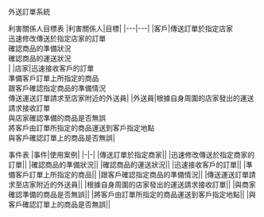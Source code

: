 外送訂單系統

利害關係人目標表
|利害關係人|目標|
|---|---|
|客戶|傳送訂單於指定店家<br>迅速修改傳送於指定店家的訂單<br>確認商品的準備狀況<br>確認商品的運送狀況<br>|
|店家|迅速接收客戶的訂單<br>準備客戶訂單上所指定的商品<br>跟客戶確認指定商品的準備情況<br>傳送運送訂單請求至店家附近的外送員|
|外送員|根據自身周圍的店家發出的運送請求接收訂單<br>與店家確認準備的商品是否無誤<br>將客戶由訂單所指定的商品運送到客戶指定地點<br>與客戶確認訂單上的商品是否無誤|

事件表
|事件|使用案例|
|-|-|
|傳送訂單於指定商家||
|迅速修改傳送於指定商家的訂單||
|確認商品的準備狀況||
|確認商品的運送狀況||
|迅速接收客戶的訂單||
|準備客戶訂單上所指定的商品||
|跟客戶確認指定商品的準備情況||
|傳送運送訂單請求至店家附近的外送員||
|根據自身周圍的店家發出的運送請求接收訂單||
|與商家確認準備的商品是否無誤||
|將客戶由訂單所指定的商品運送到客戶指定地點||
|與客戶確認訂單上的商品是否無誤||
